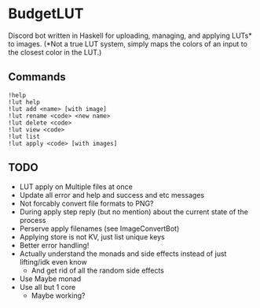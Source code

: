 # BudgetLUT

Discord bot written in Haskell for uploading, managing, and applying LUTs* to images. (*Not a true LUT system, simply maps the colors of an input to the closest color in the LUT.) 

## Commands

```
!help
!lut help
!lut add <name> [with image]
!lut rename <code> <new name>
!lut delete <code>
!lut view <code>
!lut list
!lut apply <code> [with images]
```

## TODO

- LUT apply on Multiple files at once
- Update all error and help and success and etc messages
- Not forcably convert file formats to PNG?
- During apply step reply (but no mention) about the current state of the process
- Perserve apply filenames (see ImageConvertBot)
- Applying store is not KV, just list unique keys
- Better error handling!
- Actually understand the monads and side effects instead of just lifting/idk even know
	- And get rid of all the random side effects
- Use Maybe monad
- Use all but 1 core
	- Maybe working?